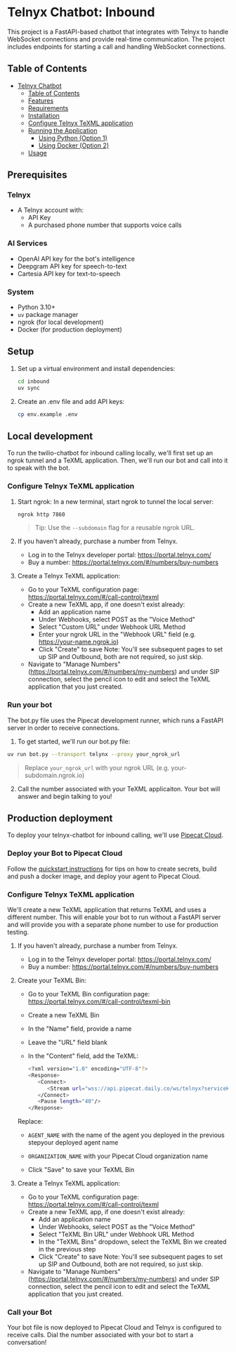 # Telnyx Chatbot: Inbound

This project is a FastAPI-based chatbot that integrates with Telnyx to handle WebSocket connections and provide real-time communication. The project includes endpoints for starting a call and handling WebSocket connections.

## Table of Contents

- [Telnyx Chatbot](#telnyx-chatbot)
  - [Table of Contents](#table-of-contents)
  - [Features](#features)
  - [Requirements](#requirements)
  - [Installation](#installation)
  - [Configure Telnyx TeXML application](#configure-telnyx-texml-application)
  - [Running the Application](#running-the-application)
    - [Using Python (Option 1)](#using-python-option-1)
    - [Using Docker (Option 2)](#using-docker-option-2)
  - [Usage](#usage)

## Prerequisites

### Telnyx

- A Telnyx account with:
  - API Key
  - A purchased phone number that supports voice calls

### AI Services

- OpenAI API key for the bot's intelligence
- Deepgram API key for speech-to-text
- Cartesia API key for text-to-speech

### System

- Python 3.10+
- `uv` package manager
- ngrok (for local development)
- Docker (for production deployment)

## Setup

1. Set up a virtual environment and install dependencies:

   ```sh
   cd inbound
   uv sync
   ```

2. Create an .env file and add API keys:

   ```sh
   cp env.example .env
   ```

## Local development

To run the twilio-chatbot for inbound calling locally, we'll first set up an ngrok tunnel and a TeXML application. Then, we'll run our bot and call into it to speak with the bot.

### Configure Telnyx TeXML application

1. Start ngrok:
   In a new terminal, start ngrok to tunnel the local server:

   ```sh
   ngrok http 7860
   ```

   > Tip: Use the `--subdomain` flag for a reusable ngrok URL.

2. If you haven't already, purchase a number from Telnyx.

   - Log in to the Telnyx developer portal: https://portal.telnyx.com/
   - Buy a number: https://portal.telnyx.com/#/numbers/buy-numbers

3. Create a Telnyx TeXML application:

   - Go to your TeXML configuration page: https://portal.telnyx.com/#/call-control/texml
   - Create a new TeXML app, if one doesn't exist already:
     - Add an application name
     - Under Webhooks, select POST as the "Voice Method"
     - Select "Custom URL" under Webhook URL Method
     - Enter your ngrok URL in the "Webhook URL" field (e.g. https://your-name.ngrok.io)
     - Click "Create" to save
       Note: You'll see subsequent pages to set up SIP and Outbound, both are not required, so just skip.
   - Navigate to "Manage Numbers" (https://portal.telnyx.com/#/numbers/my-numbers) and under SIP connection, select the pencil icon to edit and select the TeXML application that you just created.

### Run your bot

The bot.py file uses the Pipecat development runner, which runs a FastAPI server in order to receive connections.

1. To get started, we'll run our bot.py file:

```bash
uv run bot.py --transport telynx --proxy your_ngrok_url
```

> Replace `your_ngrok_url` with your ngrok URL (e.g. your-subdomain.ngrok.io)

2. Call the number associated with your TeXML applicaiton. Your bot will answer and begin talking to you!

## Production deployment

To deploy your telnyx-chatbot for inbound calling, we'll use [Pipecat Cloud](https://pipecat.daily.co/).

### Deploy your Bot to Pipecat Cloud

Follow the [quickstart instructions](https://docs.pipecat.ai/getting-started/quickstart#step-2%3A-deploy-to-production) for tips on how to create secrets, build and push a docker image, and deploy your agent to Pipecat Cloud.

### Configure Telnyx TeXML application

We'll create a new TeXML application that returns TeXML and uses a different number. This will enable your bot to run without a FastAPI server and will provide you with a separate phone number to use for production testing.

1. If you haven't already, purchase a number from Telnyx.

   - Log in to the Telnyx developer portal: https://portal.telnyx.com/
   - Buy a number: https://portal.telnyx.com/#/numbers/buy-numbers

2. Create your TeXML Bin:

   - Go to your TeXML Bin configuration page: https://portal.telnyx.com/#/call-control/texml-bin
   - Create a new TeXML Bin
   - In the "Name" field, provide a name
   - Leave the "URL" field blank
   - In the "Content" field, add the TeXML:

     ```bash
     <?xml version="1.0" encoding="UTF-8"?>
     <Response>
        <Connect>
           <Stream url="wss://api.pipecat.daily.co/ws/telnyx?serviceHost=AGENT_NAME.ORGANIZATION_NAME" bidirectionalMode="rtp"></Stream>
        </Connect>
        <Pause length="40"/>
     </Response>
     ```

   Replace:

   - `AGENT_NAME` with the name of the agent you deployed in the previous stepyour deployed agent name
   - `ORGANIZATION_NAME` with your Pipecat Cloud organization name

   - Click "Save" to save your TeXML Bin

3. Create a Telnyx TeXML application:

   - Go to your TeXML configuration page: https://portal.telnyx.com/#/call-control/texml
   - Create a new TeXML app, if one doesn't exist already:
     - Add an application name
     - Under Webhooks, select POST as the "Voice Method"
     - Select "TeXML Bin URL" under Webhook URL Method
     - In the "TeXML Bins" dropdown, select the TeXML Bin we created in the previous step
     - Click "Create" to save
       Note: You'll see subsequent pages to set up SIP and Outbound, both are not required, so just skip.
   - Navigate to "Manage Numbers" (https://portal.telnyx.com/#/numbers/my-numbers) and under SIP connection, select the pencil icon to edit and select the TeXML application that you just created.

### Call your Bot

Your bot file is now deployed to Pipecat Cloud and Telnyx is configured to receive calls. Dial the number associated with your bot to start a conversation!
